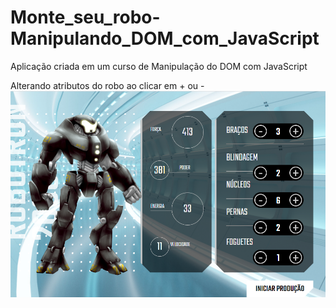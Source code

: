 # Monte_seu_robo-Manipulando_DOM_com_JavaScript

Aplicação criada em um curso de Manipulação do DOM com JavaScript

Alterando atributos do robo ao clicar em + ou -
![inicio](https://github.com/DeangellesES/Monte_seu_robo-Manipulando_DOM_com_JavaScript/blob/main/robo.png)
